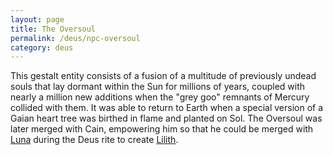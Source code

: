 ```yaml
---
layout: page
title: The Oversoul
permalink: /deus/npc-oversoul
category: deus
---
```

This gestalt entity consists of a fusion of a multitude of previously undead souls that lay dormant within the Sun for millions of years, coupled with nearly a million new additions when the &quot;grey goo&quot; remnants of Mercury collided with them. It was able to return to Earth when a special version of a Gaian heart tree was birthed in flame and planted on Sol. The Oversoul was later merged with Cain, empowering him so that he could be merged with [Luna](npc-luna) during the Deus rite to create [Lilith](npc-lilith).
